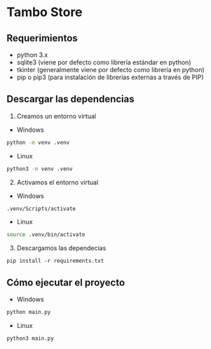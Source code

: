 # Tambo Store
## Requerimientos
- python 3.x
- sqlite3 (viene por defecto como librería estándar en python)
- tkinter (generalmente viene por defecto como librería en python)
- pip o pip3 (para instalación de librerías externas a través de PIP)
## Descargar las dependencias
1. Creamos un entorno virtual
- Windows
```cmd
python -m venv .venv
```
- Linux
```bash
python3 -m venv .venv
```
2. Activamos el entorno virtual
- Windows
```cmd
.venv/Scripts/activate
```
- Linux
```bash
source .venv/bin/activate
```
3. Descargamos las dependecias
```
pip install -r requirements.txt
```
## Cómo ejecutar el proyecto
- Windows
```cmd
python main.py
```
- Linux
```bash
python3 main.py
```